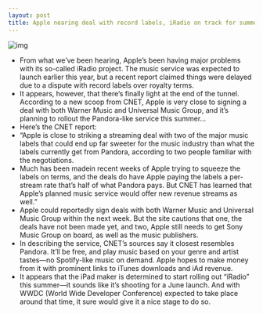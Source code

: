```yaml
---
layout: post
title: Apple nearing deal with record labels, iRadio on track for summer release
---
```

![img](http://media.idownloadblog.com/wp-content/uploads/2013/04/itunes-streaming.jpg)
* From what we’ve been hearing, Apple’s been having major problems with its so-called iRadio project. The music service was expected to launch earlier this year, but a recent report claimed things were delayed due to a dispute with record labels over royalty terms.
* It appears, however, that there’s finally light at the end of the tunnel. According to a new scoop from CNET, Apple is very close to signing a deal with both Warner Music and Universal Music Group, and it’s planning to rollout the Pandora-like service this summer…
* Here’s the CNET report:
* “Apple is close to striking a streaming deal with two of the major music labels that could end up far sweeter for the music industry than what the labels currently get from Pandora, according to two people familiar with the negotiations.
* Much has been madein recent weeks of Apple trying to squeeze the labels on terms, and the deals do have Apple paying the labels a per-stream rate that’s half of what Pandora pays. But CNET has learned that Apple’s planned music service would offer new revenue streams as well.”
* Apple could reportedly sign deals with both Warner Music and Universal Music Group within the next week. But the site cautions that one, the deals have not been made yet, and two, Apple still needs to get Sony Music Group on board, as well as the music publishers.
* In describing the service, CNET’s sources say it closest resembles Pandora. It’ll be free, and play music based on your genre and artist tastes—no Spotify-like music on demand. Apple hopes to make money from it with prominent links to iTunes downloads and iAd revenue.
* It appears that the iPad maker is determined to start rolling out “iRadio” this summer—it sounds like it’s shooting for a June launch. And with WWDC (World Wide Developer Conference) expected to take place around that time, it sure would give it a nice stage to do so.

